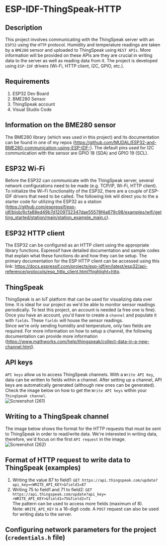 # ESP-IDF-ThingSpeak-HTTP  

## Description  
This project involves communicating with the ThingSpeak server with an ``ESP32`` using the ``HTTP`` protocol. Humidity and temperature readings are taken by a ``BME280`` sensor and uploaded to ThingSpeak using ``REST APIs``. More information will be provided on these APIs are they are crucial in writing data to the server as well as reading data from it. The project is developed using ``ESP-IDF`` drivers (Wi-Fi, HTTP client, I2C, GPIO, etc.).  

## Requirements  
1. ESP32 Dev Board  
2. BME280 Sensor  
3. ThingSpeak account  
4. Visual Studio Code  

## Information on the BME280 sensor  
The BME280 library (which was used in this project) and its documentation can be found in one of my repos (https://github.com/MUDAL/ESP32-and-BME280-communication-using-ESP-IDF-). The default pins used for I2C communication with the sensor are GPIO 18 (SDA) and GPIO 19 (SCL).  

## ESP32 Wi-Fi  
Before the ESP32 can communicate with the ThingSpeak server, several network configurations need to be made (e.g. TCP/IP, Wi-Fi, HTTP client). To initialize the Wi-Fi functionality of the ESP32, there are a couple of ESP-IDF drivers that need to be called. The following link will direct you to the a starter code for utilizing the ESP32 as a station (https://github.com/espressif/esp-idf/blob/6cfa88ed49b7d1209732347dae55578f4a679c98/examples/wifi/getting_started/station/main/station_example_main.c).  

## ESP32 HTTP client
The ESP32 can be configured as an HTTP client using the appropriate library functions. Espressif have detailed documentation and sample codes that explain what these functions do and how they can be setup. The primary documentation for the ESP HTTP client can be accessed using this link: https://docs.espressif.com/projects/esp-idf/en/latest/esp32/api-reference/protocols/esp_http_client.html?highlight=http.  

## ThingSpeak  
ThingSpeak is an IoT platform that can be used for visualizing data over time. It is ideal for our project as we'd be able to monitor sensor readings periodically. To test this project, an account is needed (a free one is fine). Once you have an account, you'd have to create a ``channel`` and populate it with ``fields``. These ``fields`` will house the sensor readings.  
Since we're only sending humidity and temperature, only two fields are required. For more information on how to setup a channel, the following documentation can provide more information (https://www.mathworks.com/help/thingspeak/collect-data-in-a-new-channel.html).  

## API keys  
``API keys`` allow us to access ThingSpeak channels. With a ``Write API Key``, data can be written to fields within a channel. After setting up a channel, API keys are automatically generated (although new ones can be generated). Check the image below on how to get the ``Write API keys`` within your ``ThingSpeak channel``.  
![Screenshot (261)](https://user-images.githubusercontent.com/46250887/195701365-70f2340f-a309-4186-8cf4-3f8d9bb16d05.png)  


## Writing to a ThingSpeak channel  
The image below shows the format for the HTTP requests that must be sent to ThingSpeak in order to read/write data. We're interested in writing data, therefore, we'd focus on the first ``API request`` in the image.  
![Screenshot (262)](https://user-images.githubusercontent.com/46250887/195702299-e5883928-e507-4cdb-97b5-6e371188a06a.png)  

## Format of HTTP request to write data to ThingSpeak (examples)  
1. Writing the value 87 to field1: ``GET https://api.thingspeak.com/update?api_key=<WRITE_API_KEY>&field1=87``   
2. Writing 75 to field1 and 71 to field2: ``GET https://api.thingspeak.com/update?api_key=<WRITE_API_KEY>&field1=75&field2=71``  
The pattern can be used to access more fields (maximum of 8).  
Note: ``WRITE_API_KEY`` is a 16-digit code. A ``POST`` request can also be used for writing data to the server.  

## Configuring network parameters for the project (``credentials.h`` file)    




